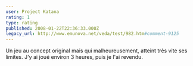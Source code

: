 ```yaml
---
user: Project Katana
rating: 1
type: rating
published: 2008-01-22T22:36:33.000Z
legacy_url: http://www.emunova.net/veda/test/982.htm#comment-9125
---
```

Un jeu au concept original mais qui malheureusement, atteint très vite ses limites. J'y ai joué environ 3 heures, puis je l'ai revendu.
